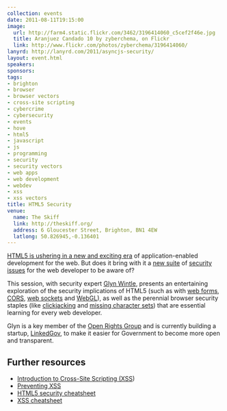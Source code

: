 ```yaml
---
collection: events
date: 2011-08-11T19:15:00
image:
  url: http://farm4.static.flickr.com/3462/3196414060_c5cef2f46e.jpg
  title: Aranjuez Candado 10 by zyberchema, on Flickr
  link: http://www.flickr.com/photos/zyberchema/3196414060/
lanyrd: http://lanyrd.com/2011/asyncjs-security/
layout: event.html
speakers:
sponsors:
tags:
- brighton
- browser
- browser vectors
- cross-site scripting
- cybercrime
- cybersecurity
- events
- hove
- html5
- javascript
- js
- programming
- security
- security vectors
- web apps
- web development
- webdev
- xss
- xss vectors
title: HTML5 Security
venue:
  name: The Skiff
  link: http://theskiff.org/
  address: 6 Gloucester Street, Brighton, BN1 4EW
  latlong: 50.826945,-0.136401
---
```


<p class="summary"><a href="http://www.html5rocks.com">HTML5 is ushering in a new and exciting era</a> of application-enabled development for the web. But does it bring with it a <a href="http://mashable.com/2011/04/29/html5-web-security/">new suite</a> of <a href="http://www.thespanner.co.uk/2009/12/06/html5-new-xss-vectors/">security issues</a> for the web developer to be aware of?</p>

<p>This session, with security expert <a href="http://twitter.com/glynwintle">Glyn Wintle</a>, presents an entertaining exploration of the security implications of HTML5 (such as with <a href="http://diveintohtml5.org/forms.html">web forms</a>, <a href="http://www.html5rocks.com/en/tutorials/file/xhr2/#toc-cors"><abbr title="Cross-Origin Resource Sharing">CORS</abbr></a>, <a href="http://www.html5rocks.com/en/tutorials/websockets/basics/">web sockets</a> and <a href="http://www.khronos.org/webgl/wiki/Getting_Started">WebGL</a>), as well as the perennial browser security staples (like <a href="http://james.padolsey.com/general/clickjacking-twitter/">clickjacking</a> and <a href="http://code.google.com/p/doctype/wiki/ArticleUtf7">missing character sets</a>) that are essential learning for every web developer.</p>

<p>Glyn is a key member of the <a href="http://www.openrightsgroup.org">Open Rights Group</a> and is currently building a startup, <a href="http://linkedgov.org">LinkedGov</a>, to make it easier for Government to become more open and transparent.</p>

<h2>Further resources</h2>
<ul>
<li>
<a href="http://code.google.com/p/doctype/wiki/ArticleIntroductionToXSS">Introduction to Cross-Site Scripting (XSS</a>)</li>
	<li><a href="https://www.owasp.org/index.php/XSS_(Cross_Site_Scripting)_Prevention_Cheat_Sheet">Preventing XSS</a></li>
	<li><a href="http://html5sec.org">HTML5 security cheatsheet</a></li>
	<li><a href="http://ha.ckers.org/xss.html">XSS cheatsheet</a></li>
</ul>
